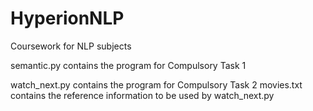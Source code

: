 # HyperionNLP
Coursework for NLP subjects

semantic.py contains the program for Compulsory Task 1

watch_next.py contains the program for Compulsory Task 2
movies.txt contains the reference information to be used by watch_next.py
